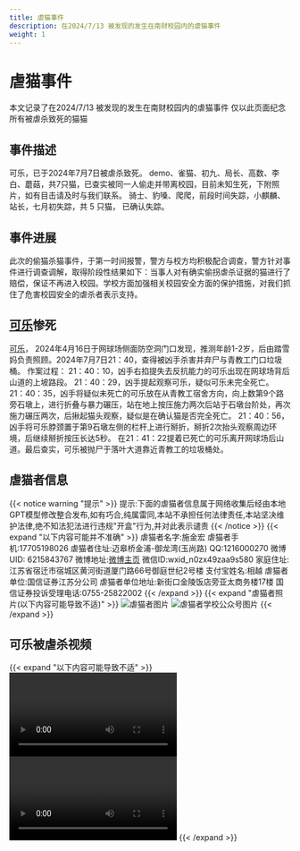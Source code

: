 ```yaml
---
title: 虐猫事件
description: 在2024/7/13 被发现的发生在南财校园内的虐猫事件
weight: 1
---
```

#  虐猫事件
本文记录了在2024/7/13 被发现的发生在南财校园内的虐猫事件
仅以此页面纪念所有被虐杀致死的猫猫
## 事件描述
可乐，已于2024年7月7日被虐杀致死。
demo、雀猫、初九、局长、高数、李白、蘑菇，共7只猫，已查实被同一人偷走并带离校园，目前未知生死，下附照片，如有目击请及时与我们联系。
骑士、豹嗓、爬爬，前段时间失踪，小麒麟、站长，七月初失踪，共 5 只猫， 已确认失踪。

## 事件进展
此次的偷猫杀猫事件，于第一时间报警，警方与校方均积极配合调查，警方针对事件进行调查调解，取得阶段性结果如下：当事人对有确实偷拐虐杀证据的猫进行了赔偿，保证不再进入校园。学校方面加强相关校园安全方面的保护措施，对我们抓住了危害校园安全的虐杀者表示支持。

## [可乐](/cn/docs/猫猫图鉴/离开的猫猫/虐猫而离开的猫猫/可乐/)惨死
[可乐](/cn/docs/猫猫图鉴/离开的猫猫/虐猫而离开的猫猫/可乐/)， 2024年4月16日于网球场侧面防空洞门口发现，推测年龄1-2岁，后由踏雪妈负责照顾。2024年7月7日21：40，查得被凶手杀害并弃尸与青教工门口垃圾桶。
作案过程：
21：40：10，凶手右掐提失去反抗能力的可乐出现在网球场背后山道的上坡路段。
21：40：29，凶手提起观察可乐，疑似可乐未完全死亡。
21：40：35，凶手将疑似未死亡的可乐放在从青教工宿舍方向，向上数第9个路旁石墩上，进行折叠与暴力碾压，站在地上按压施力两次后站于石墩台阶处，再次施力碾压两次，后揪起猫头观察，疑似是在确认猫是否完全死亡。
21：40：56，凶手将可乐脖颈置于第9石墩左侧的栏杆上进行掰折，掰折2次抬头观察周边环境，后继续掰折按压长达5秒。
在21：41：22提着已死亡的可乐离开网球场后山道。最后查实，可乐被抛尸于落叶大道靠近青教工的垃圾桶处。

## 虐猫者信息
{{< notice warning "提示" >}} 
提示:下面的虐猫者信息属于网络收集后经由本地GPT模型修改整合发布,如有巧合,纯属雷同,本站不承担任何法律责任,本站坚决维护法律,绝不知法犯法进行违规"开盒"行为,并对此表示谴责
{{< /notice >}}
{{< expand "以下内容可能并不准确" >}}
虐猫者名字:施金宏
虐猫者手机:17705198026
虐猫者住址:迈皋桥金浦-御龙湾(玉尚路)
QQ:1216000270
微博UID: 6215843767
微博地址:<a href="https://weibo.com/u/6215843767">微博主页</a>
微信ID:wxid_n0zx49zaa9s580
家庭住址:江苏省宿迁市宿城区黄河街道厦门路66号御庭世纪2号楼
支付宝姓名:相越
虐猫者单位:国信证券江苏分公司
虐猫者单位地址:新街口金陵饭店旁亚太商务楼17楼
国信证券投诉受理电话:0755-25822002
{{< /expand >}}
{{< expand "虐猫者照片(以下内容可能导致不适)" >}}
![虐猫者图片](/mao/虐猫/虐猫者图片.png)
![虐猫者学校公众号图片](/mao/虐猫/学校公众号信息.jpg)
{{< /expand >}}


## 可乐被虐杀视频
{{< expand "以下内容可能导致不适" >}}
<a href="https://nufe.wiki/mao/虐猫/虐杀可乐视频.mp4" title="可乐被虐杀视频"><video controls loop playsinline><source src="https://nufe.wiki/mao/虐猫/虐杀可乐视频.mp4" type="video/mp4"></video></a>
<a href="https://nufe.wiki/mao/虐猫/虐杀可乐视频2.mp4" title="可乐被虐杀视频"><video controls loop playsinline><source src="https://nufe.wiki/mao/虐猫/虐杀可乐视频2.mp4" type="video/mp4"></video></a>
{{< /expand >}}


